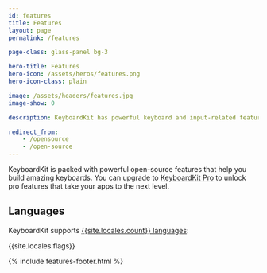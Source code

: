 ```yaml
---
id: features
title: Features
layout: page
permalink: /features

page-class: glass-panel bg-3

hero-title: Features
hero-icon: /assets/heros/features.png
hero-icon-class: plain

image: /assets/headers/features.jpg
image-show: 0

description: KeyboardKit has powerful keyboard and input-related features

redirect_from: 
    - /opensource
    - /open-source
---
```


KeyboardKit is packed with powerful open-source features that help you build amazing keyboards. You can upgrade to [KeyboardKit Pro](/pro) to unlock pro features that take your apps to the next level.


## Languages

KeyboardKit supports [{{site.locales.count}} languages](/locales):

{{site.locales.flags}}

{% include features-footer.html %}